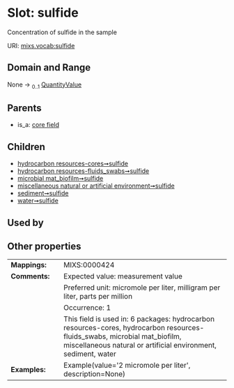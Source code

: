 
# Slot: sulfide


Concentration of sulfide in the sample

URI: [mixs.vocab:sulfide](https://w3id.org/mixs/vocab/sulfide)


## Domain and Range

None &#8594;  <sub>0..1</sub> [QuantityValue](QuantityValue.md)

## Parents

 *  is_a: [core field](core_field.md)

## Children

 *  [hydrocarbon resources-cores➞sulfide](hydrocarbon_resources_cores_sulfide.md)
 *  [hydrocarbon resources-fluids_swabs➞sulfide](hydrocarbon_resources_fluids_swabs_sulfide.md)
 *  [microbial mat_biofilm➞sulfide](microbial_mat_biofilm_sulfide.md)
 *  [miscellaneous natural or artificial environment➞sulfide](miscellaneous_natural_or_artificial_environment_sulfide.md)
 *  [sediment➞sulfide](sediment_sulfide.md)
 *  [water➞sulfide](water_sulfide.md)

## Used by


## Other properties

|  |  |  |
| --- | --- | --- |
| **Mappings:** | | MIXS:0000424 |
| **Comments:** | | Expected value: measurement value |
|  | | Preferred unit: micromole per liter, milligram per liter, parts per million |
|  | | Occurrence: 1 |
|  | | This field is used in: 6 packages: hydrocarbon resources-cores, hydrocarbon resources-fluids_swabs, microbial mat_biofilm, miscellaneous natural or artificial environment, sediment, water |
| **Examples:** | | Example(value='2 micromole per liter', description=None) |

